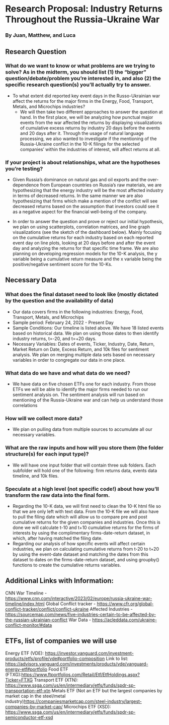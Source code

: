 # Research Proposal: Industry Returns Throughout the Russia-Ukraine War
### By Juan, Matthew, and Luca
## Research Question

### What do we want to know or what problems are we trying to solve? As in the midterm, you should list (1) the “bigger” question/debate/problem you’re interested in, and also (2) the specific research question(s) you’ll actually try to answer.
- To what extent did reported key event days in the Russo-Ukrainian war affect the returns for the major firms in the Energy, Food, Transport, Metals, and Microchips industries?
    - We will then take two different approaches to answer the question at hand. In the first place, we will be analyzing how punctual major events from the war affected the returns by displaying visualizations of cumulative excess returns by industry 20 days before the events and 20 days after it. Through the usage of natural language processing, we also wanted to investigate if the mentioning of the Russia-Ukraine conflict in the 10-K filings for the selected companies’ within the industries of interest, will affect returns at all. 

### If your project is about relationships, what are the hypotheses you’re testing?
- Given Russia’s dominance on natural gas and oil exports and the over-dependence from European countries on Russia’s raw materials, we are  hypothesizing that the energy industry will be the most affected industry in terms of decreased returns. In the same manner we are also hypothesizing that firms which make a mention of the conflict will see decreased returns based on the assumption that investors could see it as a negative aspect for the financial well-being of the company.

- In order to answer the question and prove or reject our initial hypothesis, we plan on using scatterplots, correlation matrices, and line graph visualizations (see the sketch of the dashboard below). Mainly focusing on the cumulative returns for each industry based on each reported event day on line plots, looking at 20 days before and after the event day and analyzing the returns for that specific time frame. We are also planning on developing regression models for the 10-K analysis, the y variable being a cumulative return measure and the x variable being the positive/negative sentiment score for the 10-Ks.  

## Necessary Data
### What does the final dataset need to look like (mostly dictated by the question and the availability of data)
- Our data covers firms in the following industries: Energy, Food, Transport, Metals, and Microchips
- Sample period: February 24, 2022 - Present Day
- Sample Conditions: Our timeline is listed above. We have 18 listed events based on historical data. We plan on using those dates to then identify industry returns, t=-20, and t=+20 days. 
- Necessary Variables: Dates of events, Ticker, Industry, Date, Return, Market Return on Date, Excess Return, and 10k files for sentiment analysis. We plan on merging multiple data sets based on necessary variables in order to congregate our data in one place.

### What data do we have and what data do we need?
- We have data on five chosen ETFs one for each industry. From those ETFs we will be able to identify the major firms needed to run our sentiment analysis on. The sentiment analysis will run based on mentioning of the Russia-Ukraine war and can help us understand those correlations

### How will we collect more data?
- We plan on pulling data from multiple sources to accumulate all our necessary variables. 

### What are the raw inputs and how will you store them (the folder structure(s) for each input type)?
- We will have one input folder that will contain three sub folders. Each subfolder will hold one of the following:  firm returns data, events data timeline, and 10k files. 

### Speculate at a high level (not specific code!) about how you’ll transform the raw data into the final form.
- Regarding the 10-K data, we will first need to clean the 10-K html file so that we are only left with text data. From the 10-K file we will also have to pull the filing date which will allow us to compare pre and post cumulative returns for the given companies and industries. Once this is done we will calculate t-10 and t+10 cumulative returns for the firms of interests by using the complimentary firms-date-return dataset, in which, after having matched the filing date.
- Regarding our analysis of how specific events will affect certain industries, we plan on calculating cumulative returns from t-20 to t+20 by using the event-date dataset  and matching the dates from this dataset to dates on the firms-date-return dataset, and using groupby() functions to create the cumulative returns variables.    


## Additional Links with Information:
CNN War Timeline - https://www.cnn.com/interactive/2023/02/europe/russia-ukraine-war-timeline/index.html
Global Conflict tracker - https://www.cfr.org/global-conflict-tracker/conflict/conflict-ukraine
Affected Industries - https://sourcemap.com/news/five-industries-certain-to-be-affected-by-the-russian-ukrainian-conflict
War Data - https://acleddata.com/ukraine-conflict-monitor/#data

## ETFs, list of companies we will use 
Energy ETF (VDE): https://investor.vanguard.com/investment-products/etfs/profile/vde#portfolio-composition
Link to list: https://advisors.vanguard.com/investments/products/vde/vanguard-energy-etf#portfolio 
Food ETF (FTXG):https://www.ftportfolios.com/Retail/Etf/EtfHoldings.aspx?Ticker=FTXG
Transport ETF (XTN): https://www.ssga.com/us/en/intermediary/etfs/funds/spdr-sp-transportation-etf-xtn
Metals ETF (Not an ETF but the largest companies by market cap in the steel/metal industry)https://companiesmarketcap.com/steel-industry/largest-companies-by-market-cap/
Microchips ETF (XSD): https://www.ssga.com/us/en/intermediary/etfs/funds/spdr-sp-semiconductor-etf-xsd